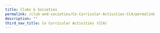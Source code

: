 ```yaml
---
title: Clubs & Societies
permalink: /club-and-societies/Co-Curricular-Activities-CCA/permalink
description: ""
third_nav_title: Co Curricular Activities (CCA)
---
```


